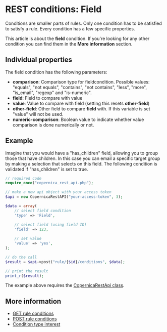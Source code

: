 # REST conditions: Field

Conditions are smaller parts of rules. Only one condition has to be 
satisfied to satisfy a rule. Every condition has a few specific properties.

This article is about the **field** condition. If you're looking for 
any other condition you can find them in the **More information** section.

## Individual properties

The field condition has the following parameters:

* **comparison**: Comparison type for fieldcondition. Possible values: 
"equals", "not equals", "contains", "not contains", "less", "more", "is_email", 
"regexp" and "is-numeric".
* **field**: Field to compare with value
* **value**: Value to compare with field (setting this resets **other-field**)
* **other-field**: Other field to compare **field** with. If this variable is set 
"value" will not be used.
* **numeric-comparison**: Boolean value to indicate whether value comparison is done numerically or not.

## Example

Imagine that you would have a "has_children" field, allowing you 
to group those that have children. In this case you can email a specific 
target group by making a selection that selects on this field. The following 
condition is validated if "has_children" is set to true.

```php
// required code
require_once("copernica_rest_api.php");

// make a new api object with your access token
$api = new CopernicaRestAPI("your-access-token", 3);

$data = array(
    // select field condition
    'type' => 'Field',

    // select field (using field ID)
    'field' => 123,
    
    // set value
    'value' => 'yes',
);

// do the call
$result = $api->post("rule/{$id}/conditions", $data);

// print the result
print_r($result);
```

The example above requires the [CopernicaRestApi class](rest-php).

## More information

* [GET rule conditions](rest-get-rule-conditions)
* [POST rule conditions](rest-post-rule-conditions)
* [Condition type interest](rest-condition-type-interest)
